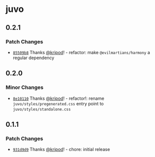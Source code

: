 # juvo

## 0.2.1

### Patch Changes

- [`85509b8`](https://github.com/kripod/juvo/commit/85509b8d162a139db2b9392811fd9791a3c5f104) Thanks [@kripod](https://github.com/kripod)! - refactor: make `@evilmartians/harmony` a regular dependency

## 0.2.0

### Minor Changes

- [`8e10110`](https://github.com/kripod/juvo/commit/8e10110eda891670fe398f9fc8afc3204e1f30a1) Thanks [@kripod](https://github.com/kripod)! - refactor!: rename `juvo/styles/pregenerated.css` entry point to `juvo/styles/standalone.css`

## 0.1.1

### Patch Changes

- [`931d9d9`](https://github.com/kripod/juvo/commit/931d9d9ab7fe8543222cf20dd21bbe56b9eccdf8) Thanks [@kripod](https://github.com/kripod)! - chore: initial release
